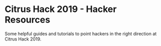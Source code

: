 # Citrus Hack 2019 - Hacker Resources
Some helpful guides and tutorials to point hackers in the right direction at Citrus Hack 2019.
